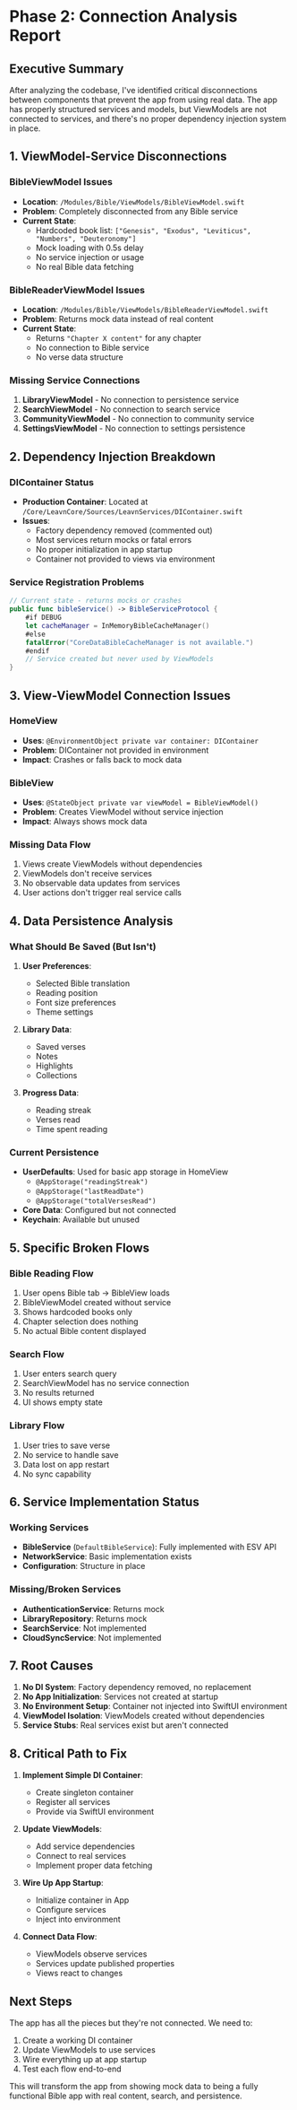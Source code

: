 # Phase 2: Connection Analysis Report

## Executive Summary

After analyzing the codebase, I've identified critical disconnections between components that prevent the app from using real data. The app has properly structured services and models, but ViewModels are not connected to services, and there's no proper dependency injection system in place.

## 1. ViewModel-Service Disconnections

### BibleViewModel Issues
- **Location**: `/Modules/Bible/ViewModels/BibleViewModel.swift`
- **Problem**: Completely disconnected from any Bible service
- **Current State**:
  - Hardcoded book list: `["Genesis", "Exodus", "Leviticus", "Numbers", "Deuteronomy"]`
  - Mock loading with 0.5s delay
  - No service injection or usage
  - No real Bible data fetching

### BibleReaderViewModel Issues
- **Location**: `/Modules/Bible/ViewModels/BibleReaderViewModel.swift`
- **Problem**: Returns mock data instead of real content
- **Current State**:
  - Returns `"Chapter X content"` for any chapter
  - No connection to Bible service
  - No verse data structure

### Missing Service Connections
1. **LibraryViewModel** - No connection to persistence service
2. **SearchViewModel** - No connection to search service
3. **CommunityViewModel** - No connection to community service
4. **SettingsViewModel** - No connection to settings persistence

## 2. Dependency Injection Breakdown

### DIContainer Status
- **Production Container**: Located at `/Core/LeavnCore/Sources/LeavnServices/DIContainer.swift`
- **Issues**:
  - Factory dependency removed (commented out)
  - Most services return mocks or fatal errors
  - No proper initialization in app startup
  - Container not provided to views via environment

### Service Registration Problems
```swift
// Current state - returns mocks or crashes
public func bibleService() -> BibleServiceProtocol {
    #if DEBUG
    let cacheManager = InMemoryBibleCacheManager()
    #else
    fatalError("CoreDataBibleCacheManager is not available.")
    #endif
    // Service created but never used by ViewModels
}
```

## 3. View-ViewModel Connection Issues

### HomeView
- **Uses**: `@EnvironmentObject private var container: DIContainer`
- **Problem**: DIContainer not provided in environment
- **Impact**: Crashes or falls back to mock data

### BibleView
- **Uses**: `@StateObject private var viewModel = BibleViewModel()`
- **Problem**: Creates ViewModel without service injection
- **Impact**: Always shows mock data

### Missing Data Flow
1. Views create ViewModels without dependencies
2. ViewModels don't receive services
3. No observable data updates from services
4. User actions don't trigger real service calls

## 4. Data Persistence Analysis

### What Should Be Saved (But Isn't)
1. **User Preferences**:
   - Selected Bible translation
   - Reading position
   - Font size preferences
   - Theme settings

2. **Library Data**:
   - Saved verses
   - Notes
   - Highlights
   - Collections

3. **Progress Data**:
   - Reading streak
   - Verses read
   - Time spent reading

### Current Persistence
- **UserDefaults**: Used for basic app storage in HomeView
  - `@AppStorage("readingStreak")`
  - `@AppStorage("lastReadDate")`
  - `@AppStorage("totalVersesRead")`
- **Core Data**: Configured but not connected
- **Keychain**: Available but unused

## 5. Specific Broken Flows

### Bible Reading Flow
1. User opens Bible tab → BibleView loads
2. BibleViewModel created without service
3. Shows hardcoded books only
4. Chapter selection does nothing
5. No actual Bible content displayed

### Search Flow
1. User enters search query
2. SearchViewModel has no service connection
3. No results returned
4. UI shows empty state

### Library Flow
1. User tries to save verse
2. No service to handle save
3. Data lost on app restart
4. No sync capability

## 6. Service Implementation Status

### Working Services
- **BibleService** (`DefaultBibleService`): Fully implemented with ESV API
- **NetworkService**: Basic implementation exists
- **Configuration**: Structure in place

### Missing/Broken Services
- **AuthenticationService**: Returns mock
- **LibraryRepository**: Returns mock
- **SearchService**: Not implemented
- **CloudSyncService**: Not implemented

## 7. Root Causes

1. **No DI System**: Factory dependency removed, no replacement
2. **No App Initialization**: Services not created at startup
3. **No Environment Setup**: Container not injected into SwiftUI environment
4. **ViewModel Isolation**: ViewModels created without dependencies
5. **Service Stubs**: Real services exist but aren't connected

## 8. Critical Path to Fix

1. **Implement Simple DI Container**:
   - Create singleton container
   - Register all services
   - Provide via SwiftUI environment

2. **Update ViewModels**:
   - Add service dependencies
   - Connect to real services
   - Implement proper data fetching

3. **Wire Up App Startup**:
   - Initialize container in App
   - Configure services
   - Inject into environment

4. **Connect Data Flow**:
   - ViewModels observe services
   - Services update published properties
   - Views react to changes

## Next Steps

The app has all the pieces but they're not connected. We need to:
1. Create a working DI container
2. Update ViewModels to use services
3. Wire everything up at app startup
4. Test each flow end-to-end

This will transform the app from showing mock data to being a fully functional Bible app with real content, search, and persistence.